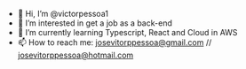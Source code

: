 - 👋 Hi, I’m @victorpessoa1
- 👀 I’m interested in get a job as a back-end
- 🌱 I’m currently learning Typescript, React and Cloud in AWS
- 📫 How to reach me: josevitorppessoa@gmail.com // josevitorppessoa@hotmail.com
